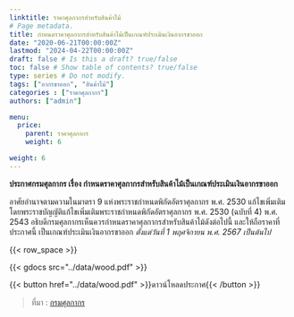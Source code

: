 ```yaml
---
linktitle: ราคาศุลกากรสำหรับสินค้าไม้
# Page metadata.
title: กำหนดราคาศุลกากรสำหรับสินค้าไม้เป็นเกณฑ์ประเมินเงินอากรขาออก
date: "2020-06-21T00:00:00Z"
lastmod: "2024-04-22T00:00:00Z"
draft: false # Is this a draft? true/false
toc: false # Show table of contents? true/false
type: series # Do not modify.
tags: ["อากรขาออก", "สินค้าไม้"]
categories : ["ราคาศุลกากร"]
authors: ["admin"]

menu:
  price:
    parent: ราคาศุลกากร
    weight: 6

weight: 6
---
```


**ประกาศกรมศุลกากร เรื่อง กำหนดราคาศุลกากรสำหรับสินค้าไม้เป็นเกณฑ์ประเมินเงินอากรขาออก** 

อาศัยอํานาจตามความในมาตรา 9 แห่งพระราชกําหนดพิกัดอัตราศุลกากร พ.ศ. 2530 แก้ไขเพิ่มเติม โดยพระราชบัญญัติแก้ไขเพิ่มเติมพระราชกําหนดพิกัดอัตราศุลกากร พ.ศ. 2530 (ฉบับที่ 4) พ.ศ. 2543 อธิบดีกรมศุลกากรเห็นควรกําหนดราคาศุลกากรสําหรับสินค้าไม้ดังต่อไปนี้ และให้ถือราคาที่ประกาศนี้ เป็นเกณฑ์ประเมินเงินอากรขาออก *ตั้งแต่วันที่ 1 พฤศจิกายน พ.ศ. 2567 เป็นต้นไป* 
<!--more-->



{{< row_space >}}

{{< gdocs src="../data/wood.pdf" >}}


{{< button href="../data/wood.pdf" >}}ดาวน์โหลดประกาศ{{< /button >}}

> ที่มา : [กรมศุลกากร](https://www.customs.go.th/cont_strc_download_with_docno_date.php?lang=th&top_menu=menu_homepage&current_id=14232a32404f505f4b464a4f464b49)

